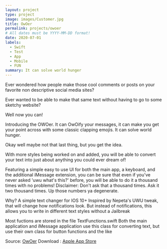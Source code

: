 ```yaml
---
layout: project
type: project
image: images/Customer.jpg
title: OwOer
permalink: projects/owoer
# All dates must be YYYY-MM-DD format!
date: 2020-07-01
labels:
  - Swift
  - Test
  - App
  - Mobile
  - FUN
summary: It can solve world hunger
---
```

Ever wondered how people make those cool comments or posts on your favorite non descriptive social media sites?

Ever wanted to be able to make that same text without having to go to some sketchy website?

Well now you can!

Introducing the OWOer. It can OwOify your messages, it can make you get your point across with some classic clapping emojis. It can solve world hunger.

Okay well maybe not that last thing, but you get the idea.

With more styles being worked on and added, you will be able to convert your text into just about anything you could ever dream of!

Featuring a simple easy to use UI for both the main app, a keyboard, and the additional iMessage extension, you can be sure that even if you've never asked 'uwu what's this?' before, you will be able to do it a thousand times with no problems! Disclaimer: Don't ask that a thousand times. Ask it two thousand times. Up those numbers ya degenerate.

Why? A simple text changer for IOS 10+ Inspired by Nepeta's UWU tweak, that will change how notifications look. But instead of notifications, this allows you to write in different text styles without a Jailbreak

Most fuctions are stored in the file TextFunctions.swift Both the main application and iMessage application use this class for converting text, but use their own class for button functions and the like

Source: [OwOer](https://github.com/Joexv/OWOer)
Download : [Apple App Store](https://apps.apple.com/us/app/owoer/id1466836303)


